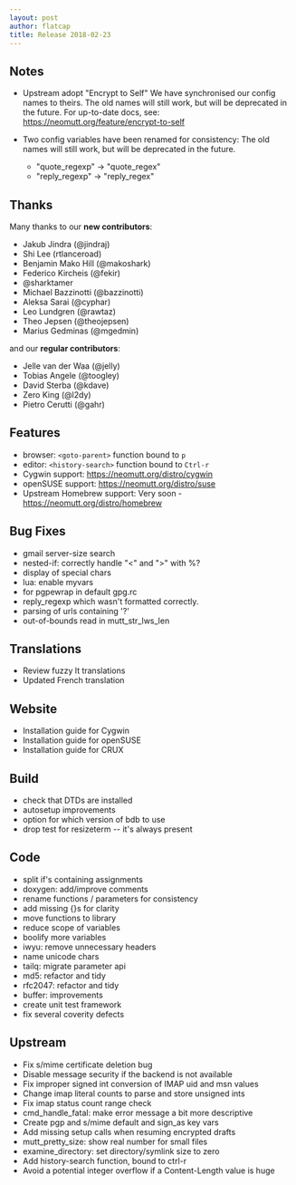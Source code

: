 ```yaml
---
layout: post
author: flatcap
title: Release 2018-02-23
---
```


## Notes

- Upstream adopt "Encrypt to Self"
  We have synchronised our config names to theirs.
  The old names will still work, but will be deprecated in the future.
  For up-to-date docs, see: https://neomutt.org/feature/encrypt-to-self

- Two config variables have been renamed for consistency:
  The old names will still work, but will be deprecated in the future.
  - "quote_regexp" -\> "quote_regex"
  - "reply_regexp" -\> "reply_regex"

## Thanks

Many thanks to our **new contributors**:

- Jakub Jindra (@jindraj)
- Shi Lee (rtlanceroad)
- Benjamin Mako Hill (@makoshark)
- Federico Kircheis (@fekir)
- @sharktamer
- Michael Bazzinotti (@bazzinotti)
- Aleksa Sarai (@cyphar)
- Leo Lundgren (@rawtaz)
- Theo Jepsen (@theojepsen)
- Marius Gedminas (@mgedmin)

and our **regular contributors**:

- Jelle van der Waa (@jelly)
- Tobias Angele (@toogley)
- David Sterba (@kdave)
- Zero King (@l2dy)
- Pietro Cerutti (@gahr)

## Features

- browser: `<goto-parent>` function bound to `p`
- editor: `<history-search>` function bound to `Ctrl-r`
- Cygwin support: https://neomutt.org/distro/cygwin
- openSUSE support: https://neomutt.org/distro/suse
- Upstream Homebrew support: Very soon - https://neomutt.org/distro/homebrew

## Bug Fixes

- gmail server-size search
- nested-if: correctly handle "<" and ">" with %?
- display of special chars
- lua: enable myvars
- for pgpewrap in default gpg.rc
- reply_regexp which wasn't formatted correctly.
- parsing of urls containing '?'
- out-of-bounds read in mutt_str_lws_len

## Translations

- Review fuzzy lt translations
- Updated French translation

## Website

- Installation guide for Cygwin
- Installation guide for openSUSE
- Installation guide for CRUX

## Build

- check that DTDs are installed
- autosetup improvements
- option for which version of bdb to use
- drop test for resizeterm -- it's always present

## Code

- split if's containing assignments
- doxygen: add/improve comments
- rename functions / parameters for consistency
- add missing {}s for clarity
- move functions to library
- reduce scope of variables
- boolify more variables
- iwyu: remove unnecessary headers
- name unicode chars
- tailq: migrate parameter api
- md5: refactor and tidy
- rfc2047: refactor and tidy
- buffer: improvements
- create unit test framework
- fix several coverity defects

## Upstream

- Fix s/mime certificate deletion bug
- Disable message security if the backend is not available
- Fix improper signed int conversion of IMAP uid and msn values
- Change imap literal counts to parse and store unsigned ints
- Fix imap status count range check
- cmd_handle_fatal: make error message a bit more descriptive
- Create pgp and s/mime default and sign_as key vars
- Add missing setup calls when resuming encrypted drafts
- mutt_pretty_size: show real number for small files
- examine_directory: set directory/symlink size to zero
- Add history-search function, bound to ctrl-r
- Avoid a potential integer overflow if a Content-Length value is huge

